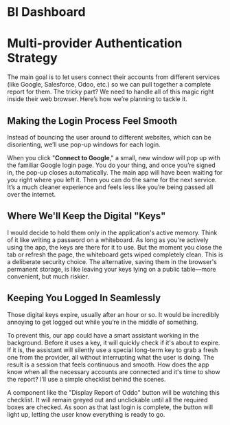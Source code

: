 # BI Dashboard

# Multi-provider Authentication Strategy

The main goal is to let users connect their accounts from different services (like Google, Salesforce, Odoo, etc.) 
so we can pull together a complete report for them. The tricky part? We need to handle all of this magic right inside 
their web browser. Here’s how we’re planning to tackle it.

## Making the Login Process Feel Smooth

Instead of bouncing the user around to different websites, which can be disorienting, we’ll use pop-up windows for each login.

When you click "**Connect to Google**," a small, new window will pop up with the familiar Google login page. You do your thing, 
and once you’re signed in, the pop-up closes automatically. The main app will have been waiting for you right where you left it. 
Then you can do the same for the next service. It’s a much cleaner experience and feels less like you’re being passed all over 
the internet.

## Where We'll Keep the Digital "Keys"

I would decide to hold them only in the application's active memory. Think of it like writing a password on a whiteboard. As long 
as you're actively using the app, the keys are there for it to use. But the moment you close the tab or refresh the page, the 
whiteboard gets wiped completely clean. This is a deliberate security choice. The alternative, saving them in the browser's permanent 
storage, is like leaving your keys lying on a public table—more convenient, but much riskier. 

## Keeping You Logged In Seamlessly

Those digital keys expire, usually after an hour or so. It would be incredibly annoying to get logged out while you’re in the middle of something.

To prevent this, our app could have a smart assistant working in the background. Before it uses a key, it will quickly check if it's about to 
expire. If it is, the assistant will silently use a special long-term key to grab a fresh one from the provider, all without interrupting what 
the user is doing. The result is a session that feels continuous and smooth.
How does the app know when all the necessary accounts are connected and it's time to show the report? I’ll use a simple checklist behind the scenes.

A component like the "Display Report of Oddo" button will be watching this checklist. It will remain greyed out and unclickable until all the 
required boxes are checked. As soon as that last login is complete, the button will light up, letting the user know everything is ready to go.
